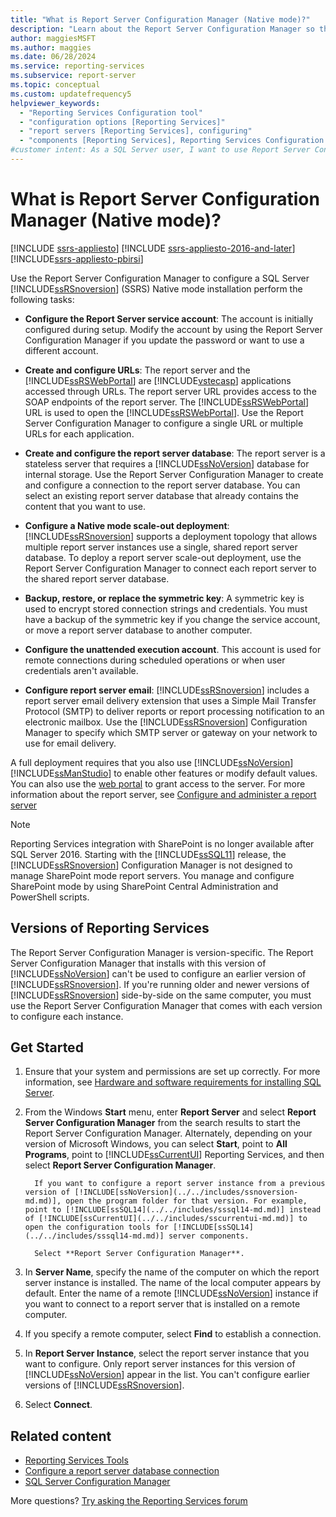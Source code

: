 ```yaml
---
title: "What is Report Server Configuration Manager (Native mode)?"
description: "Learn about the Report Server Configuration Manager so that you can configure a SQL Server Reporting Services (SSRS) Native mode installation."
author: maggiesMSFT
ms.author: maggies
ms.date: 06/28/2024
ms.service: reporting-services
ms.subservice: report-server
ms.topic: conceptual
ms.custom: updatefrequency5
helpviewer_keywords:
  - "Reporting Services Configuration tool"
  - "configuration options [Reporting Services]"
  - "report servers [Reporting Services], configuring"
  - "components [Reporting Services], Reporting Services Configuration tool"
#customer intent: As a SQL Server user, I want to use Report Server Configuration Manager so that I can efficiently manage and configure SQL Server Reporting Services (SSRS) Native mode.
---
```


# What is Report Server Configuration Manager (Native mode)?

[!INCLUDE [ssrs-appliesto](../../includes/ssrs-appliesto.md)] [!INCLUDE [ssrs-appliesto-2016-and-later](../../includes/ssrs-appliesto-2016-and-later.md)] [!INCLUDE[ssrs-appliesto-pbirsi](../../includes/ssrs-appliesto-pbirs.md)]

Use the Report Server Configuration Manager to configure a SQL Server [!INCLUDE[ssRSnoversion](../../includes/ssrsnoversion-md.md)] (SSRS) Native mode installation perform the following tasks:  
  
- **Configure the Report Server service account**: The account is initially configured during setup. Modify the account by using the Report Server Configuration Manager if you update the password or want to use a different account.  
  
- **Create and configure URLs**: The report server and the [!INCLUDE[ssRSWebPortal](../../includes/ssrswebportal.md)] are [!INCLUDE[vstecasp](../../includes/vstecasp-md.md)] applications accessed through URLs. The report server URL provides access to the SOAP endpoints of the report server. The [!INCLUDE[ssRSWebPortal](../../includes/ssrswebportal.md)] URL is used to open the [!INCLUDE[ssRSWebPortal](../../includes/ssrswebportal.md)]. Use the Report Server Configuration Manager to configure a single URL or multiple URLs for each application.  
  
- **Create and configure the report server database**: The report server is a stateless server that requires a [!INCLUDE[ssNoVersion](../../includes/ssnoversion-md.md)] database for internal storage. Use the Report Server Configuration Manager to create and configure a connection to the report server database. You can select an existing report server database that already contains the content that you want to use.  
  
- **Configure a Native mode scale-out deployment**: [!INCLUDE[ssRSnoversion](../../includes/ssrsnoversion-md.md)] supports a deployment topology that allows multiple report server instances use a single, shared report server database. To deploy a report server scale-out deployment, use the Report Server Configuration Manager to connect each report server to the shared report server database.  
  
- **Backup, restore, or replace the symmetric key**: A symmetric key is used to encrypt stored connection strings and credentials. You must have a backup of the symmetric key if you change the service account, or move a report server database to another computer.  
  
- **Configure the unattended execution account**. This account is used for remote connections during scheduled operations or when user credentials aren't available.  
  
- **Configure report server email**: [!INCLUDE[ssRSnoversion](../../includes/ssrsnoversion-md.md)] includes a report server email delivery extension that uses a Simple Mail Transfer Protocol (SMTP) to deliver reports or report processing notification to an electronic mailbox. Use the [!INCLUDE[ssRSnoversion](../../includes/ssrsnoversion-md.md)] Configuration Manager to specify which SMTP server or gateway on your network to use for email delivery.  
  
A full deployment requires that you also use [!INCLUDE[ssNoVersion](../../includes/ssnoversion-md.md)] [!INCLUDE[ssManStudio](../../includes/ssmanstudio-md.md)] to enable other features or modify default values. You can also use the [web portal](../../reporting-services/web-portal-ssrs-native-mode.md) to grant access to the server. For more information about the report server, see [Configure and administer a report server](../../reporting-services/report-server/configure-and-administer-a-report-server-ssrs-native-mode.md) 

> [!NOTE]
> Reporting Services integration with SharePoint is no longer available after SQL Server 2016. Starting with the [!INCLUDE[ssSQL11](../../includes/sssql11-md.md)] release, the [!INCLUDE[ssRSnoversion](../../includes/ssrsnoversion-md.md)] Configuration Manager is not designed to manage SharePoint mode report servers. You manage and configure SharePoint mode by using SharePoint Central Administration and PowerShell scripts.  

##  <a name="bkmk_requirements"></a> Versions of Reporting Services

The Report Server Configuration Manager is version-specific. The Report Server Configuration Manager that installs with this version of [!INCLUDE[ssNoVersion](../../includes/ssnoversion-md.md)] can't be used to configure an earlier version of [!INCLUDE[ssRSnoversion](../../includes/ssrsnoversion-md.md)]. If you're running older and newer versions of [!INCLUDE[ssRSnoversion](../../includes/ssrsnoversion-md.md)] side-by-side on the same computer, you must use the Report Server Configuration Manager that comes with each version to configure each instance.  

## Get Started

1. Ensure that your system and permissions are set up correctly. For more information, see [Hardware and software requirements for installing SQL Server](../../sql-server/install/hardware-and-software-requirements-for-installing-sql-server.md).
 
1. From the Windows **Start** menu, enter **Report Server** and select **Report Server Configuration Manager** from the search results to start the Report Server Configuration Manager. Alternately, depending on your version of Microsoft Windows, you can select **Start**, point to **All Programs**, point to [!INCLUDE[ssCurrentUI](../../includes/sscurrentui-md.md)] Reporting Services, and then select **Report Server Configuration Manager**.

         If you want to configure a report server instance from a previous version of [!INCLUDE[ssNoVersion](../../includes/ssnoversion-md.md)], open the program folder for that version. For example, point to [!INCLUDE[ssSQL14](../../includes/sssql14-md.md)] instead of [!INCLUDE[ssCurrentUI](../../includes/sscurrentui-md.md)] to open the configuration tools for [!INCLUDE[ssSQL14](../../includes/sssql14-md.md)] server components.

         Select **Report Server Configuration Manager**.

1. In **Server Name**, specify the name of the computer on which the report server instance is installed. The name of the local computer appears by default. Enter the name of a remote [!INCLUDE[ssNoVersion](../../includes/ssnoversion-md.md)] instance if you want to connect to a report server that is installed on a remote computer.

1. If you specify a remote computer, select **Find** to establish a connection.

1. In **Report Server Instance**, select the report server instance that you want to configure. Only report server instances for this version of [!INCLUDE[ssNoVersion](../../includes/ssnoversion-md.md)] appear in the list. You can't configure earlier versions of [!INCLUDE[ssRSnoversion](../../includes/ssrsnoversion-md.md)].

1. Select **Connect**.

## Related content

- [Reporting Services Tools](../../reporting-services/tools/reporting-services-tools.md)   
- [Configure a report server database connection](../../reporting-services/install-windows/configure-a-report-server-database-connection-ssrs-configuration-manager.md)   
- [SQL Server Configuration Manager](../../relational-databases/sql-server-configuration-manager.md)   

More questions? [Try asking the Reporting Services forum](/answers/search.html?c=&f=&includeChildren=&q=ssrs+OR+reporting+services&redirect=search%2fsearch&sort=relevance&type=question+OR+idea+OR+kbentry+OR+answer+OR+topic+OR+user)
